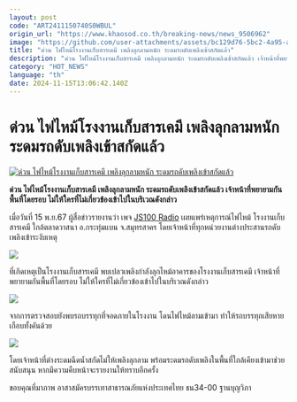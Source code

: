 ```yaml
---
layout: post
code: "ART2411150740S0WBUL"
origin_url: "https://www.khaosod.co.th/breaking-news/news_9506962"
image: "https://github.com/user-attachments/assets/bc129d76-5bc2-4a95-a7ae-e9d96ba23a25"
title: "ด่วน ไฟไหม้โรงงานเก็บสารเคมี เพลิงลุกลามหนัก ระดมรถดับเพลิงเข้าสกัดแล้ว"
description: "ด่วน ไฟไหม้โรงงานเก็บสารเคมี เพลิงลุกลามหนัก ระดมรถดับเพลิงเข้าสกัดแล้ว เจ้าหน้าที่พยายามกันพื้นที่โดยรอบ ไม่ให้ใครที่ไม่เกี่ยวข้องเข้าไปในบริเวณดังกล่าว"
category: "HOT_NEWS"
language: "th"
date: 2024-11-15T13:06:42.140Z
---
```


# ด่วน ไฟไหม้โรงงานเก็บสารเคมี เพลิงลุกลามหนัก ระดมรถดับเพลิงเข้าสกัดแล้ว

[![ด่วน ไฟไหม้โรงงานเก็บสารเคมี เพลิงลุกลามหนัก ระดมรถดับเพลิงเข้าสกัดแล้ว](https://www.khaosod.co.th/wpapp/uploads/2024/11/fire455445-6.jpg "ด่วน ไฟไหม้โรงงานเก็บสารเคมี เพลิงลุกลามหนัก ระดมรถดับเพลิงเข้าสกัดแล้ว")](https://www.khaosod.co.th/wpapp/uploads/2024/11/fire455445-6.jpg)

**ด่วน ไฟไหม้โรงงานเก็บสารเคมี เพลิงลุกลามหนัก ระดมรถดับเพลิงเข้าสกัดแล้ว เจ้าหน้าที่พยายามกันพื้นที่โดยรอบ ไม่ให้ใครที่ไม่เกี่ยวข้องเข้าไปในบริเวณดังกล่าว**

เมื่อวันที่ 15 พ.ย.67 ผู้สื่อข่าวรายงานว่า เพจ [JS100 Radio](https://www.facebook.com/js100radio) เผยแพร่เหตุการณ์ไฟไหม้ โรงงานเก็บสารเคมี ใกล้ตลาดวาสนา อ.กระทุ่มแบน จ.สมุทรสาคร โดยเจ้าหน้าที่ทุกหน่วยงานต่างประสานรถดับเพลิงเข้าระงับเหตุ

[![](https://www.khaosod.co.th/wpapp/uploads/2024/11/fire455445-3.jpg)](https://www.khaosod.co.th/wpapp/uploads/2024/11/fire455445-3.jpg)

ที่เกิดเหตุเป็นโรงงานเก็บสารเคมี พบเปลวเพลิงกำลังลุกไหม้อาคารของโรงงานเก็บสารเคมี เจ้าหน้าที่พยายามกันพื้นที่โดยรอบ ไม่ให้ใครที่ไม่เกี่ยวข้องเข้าไปในบริเวณดังกล่าว

[![](https://www.khaosod.co.th/wpapp/uploads/2024/11/fire455445-4.jpg)](https://www.khaosod.co.th/wpapp/uploads/2024/11/fire455445-4.jpg)

จากการตรวจสอบยังพบรถบรรทุกที่จอดภายในโรงงาน โดนไฟไหม้ลามเข้ามา ทำให้รถบรรทุกเสียหายเกือบทั้งคันด้วย

[![](https://www.khaosod.co.th/wpapp/uploads/2024/11/fire455445-5.jpg)](https://www.khaosod.co.th/wpapp/uploads/2024/11/fire455445-5.jpg)

โดยเจ้าหน้าที่ต่างระดมฉีดน้ำสกัดไม่ให้เพลิงลุกลาม พร้อมระดมรถดับเพลิงในพื้นที่ใกล้เคียงเข้ามาช่วยสนับสนุน หากมีความคืบหน้าจะรายงานให้ทราบอีกครั้ง

ขอบคุณที่มาภาพ อาสาสมัครบรรเทาสาธารณภัยแห่งประเทศไทย ธน34-00 ฐานบุญวิภา